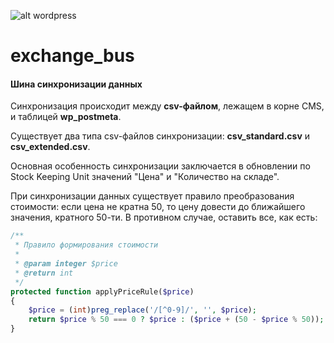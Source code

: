 ![alt wordpress](https://avatars2.githubusercontent.com/u/276006?s=200&v=4)
# exchange_bus
#### Шина синхронизации данных

Синхронизация происходит между **csv-файлом**, лежащем в корне CMS, и таблицей **wp_postmeta**.

Существует два типа csv-файлов синхронизации: **csv_standard.csv** и **csv_extended.csv**.

Основная особенность синхронизации заключается в обновлении по Stock Keeping Unit значений "Цена" и "Количество на складе".

При синхронизации данных существует правило преобразования стоимости: если цена не кратна 50, то цену довести до ближайшего значения, кратного 50-ти. В противном случае, оставить все, как есть:
```php
/**
 * Правило формирования стоимости
 *
 * @param integer $price
 * @return int
 */
protected function applyPriceRule($price)
{
    $price = (int)preg_replace('/[^0-9]/', '', $price);
    return $price % 50 === 0 ? $price : ($price + (50 - $price % 50));
}
``` 